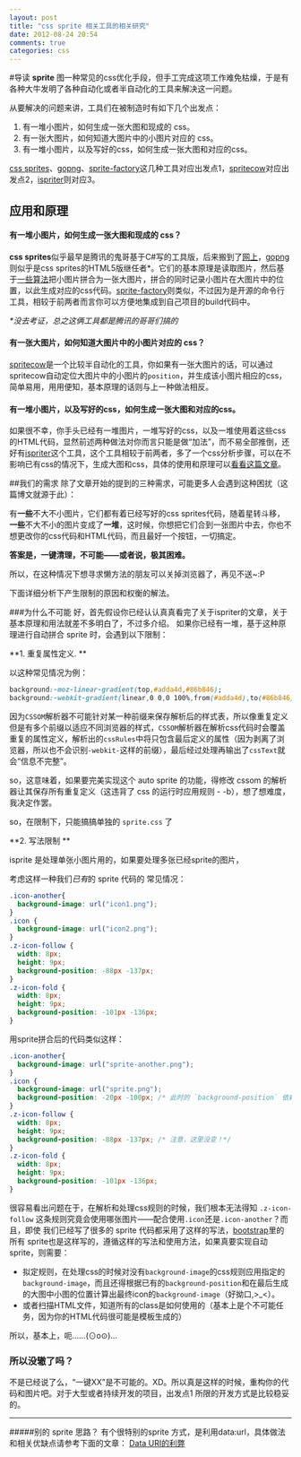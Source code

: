 ```yaml
---
layout: post
title: "css sprite 相关工具的相关研究"
date: 2012-08-24 20:54
comments: true
categories: css
---
```

#导读
**sprite** 图一种常见的css优化手段，但手工完成这项工作难免枯燥，于是有各种大牛发明了各种自动化或者半自动化的工具来解决这一问题。

从要解决的问题来讲，工具们在被制造时有如下几个出发点： 

1. 有一堆小图片，如何生成一张大图和现成的 css。
2. 有一张大图片，如何知道大图片中的小图片对应的 css。
3. 有一堆小图片，以及写好的css，如何生成一张大图和对应的css。

[css sprites](http://cn.spritegen.website-performance.org/)、[gopng](http://alloyteam.github.com/gopng/)、[sprite-factory](https://github.com/jakesgordon/sprite-factory)这几种工具对应出发点1，[spritecow](http://www.spritecow.com/)对应出发点2，[ispriter](https://github.com/iazrael/ispriter)则对应3。 
<!-- more -->
## 应用和原理
#### 有一堆小图片，如何生成一张大图和现成的 css？
**css sprites**似乎最早是腾讯的鬼哥基于C#写的工具版，后来搬到了[网上](http://cn.spritegen.website-performance.org/)，[gopng](http://alloyteam.github.com/gopng/) 则似乎是css sprites的HTML5版继任者*。它们的基本原理是读取图片，然后基于[一些算法](https://github.com/jakesgordon/bin-packing)把小图片拼合为一张大图片，拼合的同时记录小图片在大图片中的位置，以此生成对应的css代码。[sprite-factory](https://github.com/jakesgordon/sprite-factory)则类似，不过因为是开源的命令行工具，相较于前两者而言你可以方便地集成到自己项目的build代码中。

_*没去考证，总之这俩工具都是腾讯的哥哥们搞的_
#### 有一张大图片，如何知道大图片中的小图片对应的 css？
[spritecow](http://www.spritecow.com/)是一个比较半自动化的工具，你如果有一张大图片的话，可以通过spritecow自动定位大图片中的小图片的`position`，并生成该小图片相应的css，简单易用，用用便知，基本原理的话则与上一种做法相反。

#### 有一堆小图片，以及写好的css，如何生成一张大图和对应的css。
如果很不幸，你手头已经有一堆图片，一堆写好的css，以及一堆使用着这些css的HTML代码，显然前述两种做法对你而言只能是做“加法”，而不易全部推倒，还好有[ispriter](https://github.com/iazrael/ispriter)这个工具，这个工具相较于前两者，多了一个css分析步骤，可以在不影响已有css的情况下，生成大图和css，具体的使用和原理可以[看看这篇文章](http://imatlas.com/posts/nodejs-intelligent-merge-css-sprite/)。

##我们的需求
除了文章开始的提到的三种需求，可能更多人会遇到这种困扰（这篇博文就源于此）：

有**一些**不大不小图片，它们都有着已经写好的css sprites代码，随着星转斗移，**一些**不大不小的图片变成了**一堆**，这时候，你想把它们合到一张图片中去，你也不想更改你的css代码和HTML代码，而且最好一个按钮，一切搞定。

**答案是，一键清理，不可能——或者说，极其困难。**

所以，在这种情况下想寻求懒方法的朋友可以关掉浏览器了，再见不送~:P

下面详细分析下产生限制的原因和权衡的解法。

###为什么不可能
好，首先假设你已经认认真真看完了关于ispriter的文章，关于基本原理和用法就差不多明白了，不过多介绍。
如果你已经有一堆，基于这种原理进行自动拼合 sprite 时，会遇到以下限制：

**1. 重复属性定义.  **

以这种常见情况为例：
```css
background:-moz-linear-gradient(top,#adda4d,#86b846);
background:-webkit-gradient(linear,0 0,0 100%,from(#adda4d),to(#86b846));
```
因为`CSSOM`解析器不可能针对某一种前缀来保存解析后的样式表，所以像重复定义但是有多个前缀以适应不同浏览器的样式，`CSSOM`解析器在解析css代码时会覆盖重复的属性定义，解析出的`cssRules`中将只包含最后定义的属性（因为剥离了浏览器，所以也不会识别`-webkit-`这样的前缀），最后经过处理再输出了`cssText`就会“信息不完整”。

so，这意味着，如果要完美实现这个 auto sprite 的功能，得修改 cssom 的解析器让其保存所有重复定义（这违背了 css 的运行时应用规则 - -b），想了想难度， 我决定作罢。

so，在限制下，只能搞搞单独的 `sprite.css` 了  


**2. 写法限制 **

isprite 是处理单张小图片用的，如果要处理多张已经sprite的图片，

考虑这样一种我们*已有*的 sprite 代码的 常见情况：
```css
.icon-another{
  background-image: url("icon1.png");
}
.icon {
  background-image: url("icon2.png");
}
.z-icon-follow {
  width: 8px;
  height: 9px;
  background-position: -88px -137px;
}
.z-icon-fold {
  width: 8px;
  height: 9px;
  background-position: -101px -136px;
}
```
用sprite拼合后的代码类似这样：
```css
.icon-another{
  background-image: url("sprite-another.png");
}
.icon {
  background-image: url("sprite.png");
  background-position: -20px -100px; /* 此时的 `background-position` 依赖于拼合的图片的位置  */
}
.z-icon-follow {
  width: 8px;
  height: 9px;
  background-position: -88px -137px; /* 注意，这里没变！*/
}
.z-icon-fold {
  width: 8px;
  height: 9px;
  background-position: -101px -136px;
}
```
很容易看出问题在于，在解析和处理css规则的时候，我们根本无法得知 `.z-icon-follow` 这条规则究竟会使用哪张图片——配合使用`.icon`还是`.icon-another`？而且，即使
我们已经写了很多的 sprite 代码都采用了这样的写法，[bootstrap](http://twitter.github.com/bootstrap)里的所有 sprite也是这样写的，遵循这样的写法和使用方法，如果真要实现自动sprite，则需要：

- 拟定规则，在处理css的时候对没有`background-image`的css规则应用指定的`background-image`，而且还得根据已有的`background-position`和在最后生成的大图中小图的位置计算出最终icon的`background-image`（好拗口,>_<）。
- 或者扫描HTML文件，知道所有的class是如何使用的（基本上是个不可能任务，因为你的HTML代码很可能是模板生成的）

所以，基本上，呃……(⊙o⊙)…

### 所以没辙了吗？
不是已经说了么，“一键XX”是不可能的。XD。所以真是这样的时候，重构你的代码和图片吧。对于大型或者持续开发的项目，出发点1 所限的开发方式是比较稳妥的。
***
#####别的 sprite 思路？
有个很特别的sprite 方式，是利用data:url，具体做法和相关优缺点请参考下面的文章：
[Data URI的利弊](http://www.cssforest.org/blog/index.php?id=152)
